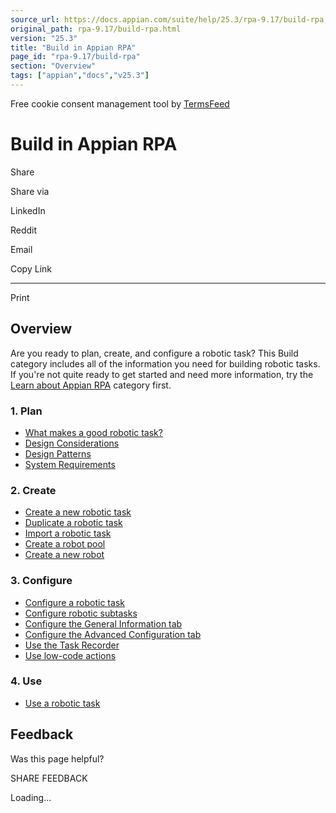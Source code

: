 ```yaml
---
source_url: https://docs.appian.com/suite/help/25.3/rpa-9.17/build-rpa.html
original_path: rpa-9.17/build-rpa.html
version: "25.3"
title: "Build in Appian RPA"
page_id: "rpa-9.17/build-rpa"
section: "Overview"
tags: ["appian","docs","v25.3"]
---
```



Free cookie consent management tool by [TermsFeed](https://www.termsfeed.com/)

# Build in Appian RPA

Share

Share via

LinkedIn

Reddit

Email

Copy Link

* * *

Print

## Overview

Are you ready to plan, create, and configure a robotic task? This Build category includes all of the information you need for building robotic tasks. If you're not quite ready to get started and need more information, try the [Learn about Appian RPA](new-to-rpa.html) category first.

### 1\. Plan

-   [What makes a good robotic task?](./robotic-task-plan.html)
-   [Design Considerations](design-considerations.html)
-   [Design Patterns](design-patterns.html)
-   [System Requirements](./build-system-requirements.html)

### 2\. Create

-   [Create a new robotic task](robotic-task-creation.html)
-   [Duplicate a robotic task](duplicate-a-robotic-task.html)
-   [Import a robotic task](./import-a-robotic-task.html)
-   [Create a robot pool](build-robot-pools.html)
-   [Create a new robot](build-robots.html)

### 3\. Configure

-   [Configure a robotic task](robotic-task-configuration.html)
-   [Configure robotic subtasks](robotic-subtask-configuration.html)
-   [Configure the General Information tab](./configure-general-information-tab.html)
-   [Configure the Advanced Configuration tab](./configure-advanced-configuration-tab.html)
-   [Use the Task Recorder](task-recorder.html)
-   [Use low-code actions](rpa-modules.html)

### 4\. Use

-   [Use a robotic task](use-rpa.html)

## Feedback

Was this page helpful?

SHARE FEEDBACK

Loading...
